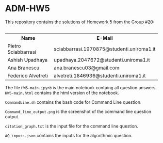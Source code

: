# ADM-HW5

This repository contains the solutions of Homework 5 from the Group #20:

<div style="float: left;">
    <table>
        <tr>
            <th>Name</th>
            <th>E-Mail</th>
        </tr>
        <tr>
            <td>Pietro Sciabbarrasi</td>
            <td>sciabbarrasi.1970875@studenti.uniroma1.it</td>
        </tr>
        <tr>
            <td>Ashish Upadhaya</td>
            <td>upadhaya.2047672@studenti.uniroma1.it</td>
        </tr>
        <tr>
            <td>Ana Branescu</td>
            <td>ana.branescu03@gmail.com</td>
        </tr>
        <tr>
            <td>Federico Alvetreti</td>
            <td>alvetreti.1846936@studenti.uniroma1.it</td>
    </table>
</div>

The file `HW5-main.ipynb` is the main notebook containg all question answers.
`HW5-main.html` contains the html version of the notebook.

`CommandLine.sh` contains the bash code for Command Line question.

`Command_line_output.png` is the screenshot of the command line question output.

`citation_graph.txt` is the input file for the command line question.

`AQ_inputs.json` contains the inputs for the algorithmic question.
